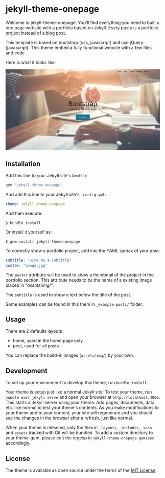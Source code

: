 # jekyll-theme-onepage

Welcome to jekyll-theme-onepage. You'll find everything you need to built a one page website with a portfolio based on Jekyll. Every posts is a portfolio project instead of a blog post.

This template is based on bootstrap (css, javascript) and use jQuery (javascript).
This theme embed a fully functional website with a few files and code.

Here is what it looks like:

![Screenshot](screenshot.png)

## Installation

Add this line to your Jekyll site's `Gemfile`:

```ruby
gem "jekyll-theme-onepage"
```

And add this line to your Jekyll site's `_config.yml`:

```yaml
theme: jekyll-theme-onepage
```

And then execute:

    $ bundle install

Or install it yourself as:

    $ gem install jekyll-theme-onepage
    
To correctly show a portfolio project, add into the YAML syntax of your post:

```yaml
subtitle: "Give me a subtitle"
poster: "image.jpg"
```
The `poster` attribute will be used to show a thumbnail of the project in the portfolio section. This attribute needs to be the name of a existing image placed in "*assets/img/*".

The `subtitle` is used to show a text below the title of the post.

Some examples can be found in this them in `_example-posts/` folder.

## Usage

There are 2 defaults layouts :

- home, used in the home page only
- post, used for all posts

You can replace the build-in images (`assets/img/`) by your own.

## Development

To set up your environment to develop this theme, run `bundle install`.

Your theme is setup just like a normal Jekyll site! To test your theme, run `bundle exec jekyll serve` and open your browser at `http://localhost:4000`. This starts a Jekyll server using your theme. Add pages, documents, data, etc. like normal to test your theme's contents. As you make modifications to your theme and to your content, your site will regenerate and you should see the changes in the browser after a refresh, just like normal.

When your theme is released, only the files in `_layouts`, `_includes`, `_sass` and `assets` tracked with Git will be bundled.
To add a custom directory to your theme-gem, please edit the regexp in `jekyll-theme-onepage.gemspec` accordingly.

## License

The theme is available as open source under the terms of the [MIT License](https://opensource.org/licenses/MIT).

